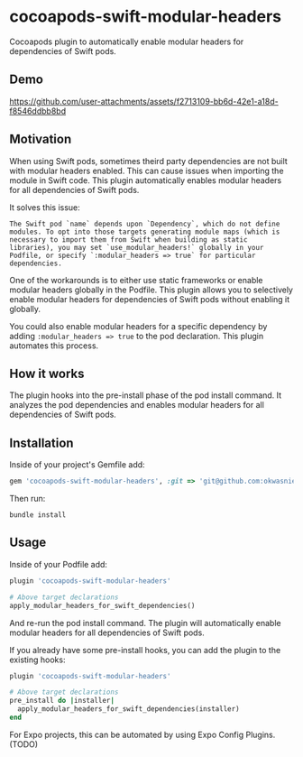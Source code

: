 # cocoapods-swift-modular-headers

Cocoapods plugin to automatically enable modular headers for dependencies of Swift pods.

## Demo

https://github.com/user-attachments/assets/f2713109-bb6d-42e1-a18d-f8546ddbb8bd

## Motivation

When using Swift pods, sometimes theird party dependencies are not built with modular headers enabled. This can cause issues when importing the module in Swift code. This plugin automatically enables modular headers for all dependencies of Swift pods.

It solves this issue: 

```
The Swift pod `name` depends upon `Dependency`, which do not define modules. To opt into those targets generating module maps (which is necessary to import them from Swift when building as static libraries), you may set `use_modular_headers!` globally in your Podfile, or specify `:modular_headers => true` for particular dependencies.
```

One of the workarounds is to either use static frameworks or enable modular headers globally in the Podfile. This plugin allows you to selectively enable modular headers for dependencies of Swift pods without enabling it globally.

You could also enable modular headers for a specific dependency by adding `:modular_headers => true` to the pod declaration. This plugin automates this process.

## How it works

The plugin hooks into the pre-install phase of the pod install command. It analyzes the pod dependencies and enables modular headers for all dependencies of Swift pods.

## Installation

Inside of your project's Gemfile add:

```ruby
gem 'cocoapods-swift-modular-headers', :git => 'git@github.com:okwasniewski/cocoapods-swift-modular-headers.git', branch: 'main'
```

Then run:

```
bundle install
```

## Usage

Inside of your Podfile add:

```ruby
plugin 'cocoapods-swift-modular-headers'

# Above target declarations
apply_modular_headers_for_swift_dependencies()
```

And re-run the pod install command. The plugin will automatically enable modular headers for all dependencies of Swift pods.

If you already have some pre-install hooks, you can add the plugin to the existing hooks:

```ruby
plugin 'cocoapods-swift-modular-headers'

# Above target declarations
pre_install do |installer|
  apply_modular_headers_for_swift_dependencies(installer)
end
```

For Expo projects, this can be automated by using Expo Config Plugins. (TODO)
